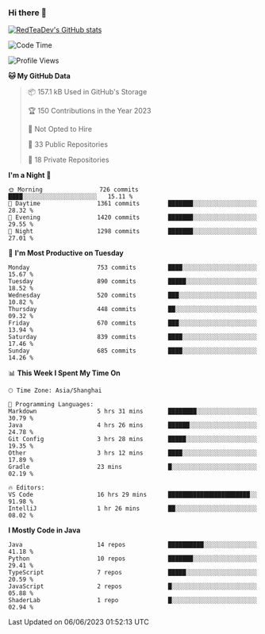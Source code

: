 ### Hi there 👋

<!--
**RedTeaDev/RedTeaDev** is a ✨ _special_ ✨ repository because its `README.md` (this file) appears on your GitHub profile.

Here are some ideas to get you started:

- 🔭 I’m currently working on ...
- 🌱 I’m currently learning ...
- 👯 I’m looking to collaborate on ...
- 🤔 I’m looking for help with ...
- 💬 Ask me about ...
- 📫 How to reach me: ...
- 😄 Pronouns: ...
- ⚡ Fun fact: ...
-->

<!--
[![wakatime](https://wakatime.com/badge/user/6b101ed0-04c0-4490-9283-eb61f2efff96.svg)](https://wakatime.com/@6b101ed0-04c0-4490-9283-eb61f2efff96)
!-->

[![RedTeaDev's GitHub stats](https://github-readme-stats.vercel.app/api?username=RedTeaDev)](https://github.com/anuraghazra/github-readme-stats)
<!--
[![willianrod's wakatime stats](https://github-readme-stats.vercel.app/api/wakatime?username=RedTeaDev)](https://github.com/anuraghazra/github-readme-stats)
!-->
<!--START_SECTION:waka-->
![Code Time](http://img.shields.io/badge/Code%20Time-1%2C458%20hrs%2049%20mins-blue)

![Profile Views](http://img.shields.io/badge/Profile%20Views-0-blue)

**🐱 My GitHub Data** 

> 📦 157.1 kB Used in GitHub's Storage 
 > 
> 🏆 150 Contributions in the Year 2023
 > 
> 🚫 Not Opted to Hire
 > 
> 📜 33 Public Repositories 
 > 
> 🔑 18 Private Repositories 
 > 
**I'm a Night 🦉** 

```text
🌞 Morning                726 commits         ████░░░░░░░░░░░░░░░░░░░░░   15.11 % 
🌆 Daytime                1361 commits        ███████░░░░░░░░░░░░░░░░░░   28.32 % 
🌃 Evening                1420 commits        ███████░░░░░░░░░░░░░░░░░░   29.55 % 
🌙 Night                  1298 commits        ███████░░░░░░░░░░░░░░░░░░   27.01 % 
```
📅 **I'm Most Productive on Tuesday** 

```text
Monday                   753 commits         ████░░░░░░░░░░░░░░░░░░░░░   15.67 % 
Tuesday                  890 commits         █████░░░░░░░░░░░░░░░░░░░░   18.52 % 
Wednesday                520 commits         ███░░░░░░░░░░░░░░░░░░░░░░   10.82 % 
Thursday                 448 commits         ██░░░░░░░░░░░░░░░░░░░░░░░   09.32 % 
Friday                   670 commits         ███░░░░░░░░░░░░░░░░░░░░░░   13.94 % 
Saturday                 839 commits         ████░░░░░░░░░░░░░░░░░░░░░   17.46 % 
Sunday                   685 commits         ████░░░░░░░░░░░░░░░░░░░░░   14.26 % 
```


📊 **This Week I Spent My Time On** 

```text
🕑︎ Time Zone: Asia/Shanghai

💬 Programming Languages: 
Markdown                 5 hrs 31 mins       ████████░░░░░░░░░░░░░░░░░   30.79 % 
Java                     4 hrs 26 mins       ██████░░░░░░░░░░░░░░░░░░░   24.78 % 
Git Config               3 hrs 28 mins       █████░░░░░░░░░░░░░░░░░░░░   19.35 % 
Other                    3 hrs 12 mins       ████░░░░░░░░░░░░░░░░░░░░░   17.89 % 
Gradle                   23 mins             █░░░░░░░░░░░░░░░░░░░░░░░░   02.19 % 

🔥 Editors: 
VS Code                  16 hrs 29 mins      ███████████████████████░░   91.98 % 
IntelliJ                 1 hr 26 mins        ██░░░░░░░░░░░░░░░░░░░░░░░   08.02 % 
```

**I Mostly Code in Java** 

```text
Java                     14 repos            ██████████░░░░░░░░░░░░░░░   41.18 % 
Python                   10 repos            ███████░░░░░░░░░░░░░░░░░░   29.41 % 
TypeScript               7 repos             █████░░░░░░░░░░░░░░░░░░░░   20.59 % 
JavaScript               2 repos             █░░░░░░░░░░░░░░░░░░░░░░░░   05.88 % 
ShaderLab                1 repo              █░░░░░░░░░░░░░░░░░░░░░░░░   02.94 % 
```




 Last Updated on 06/06/2023 01:52:13 UTC
<!--END_SECTION:waka-->


